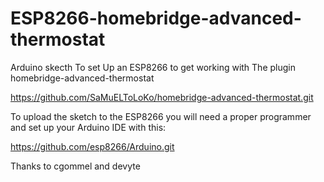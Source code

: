 
# ESP8266-homebridge-advanced-thermostat
Arduino skecth To set Up an ESP8266 to get working with The plugin homebridge-advanced-thermostat

https://github.com/SaMuELToLoKo/homebridge-advanced-thermostat.git

To upload the sketch to the ESP8266 you will need a proper programmer and set up your Arduino IDE with this:

https://github.com/esp8266/Arduino.git

Thanks to cgommel and devyte
